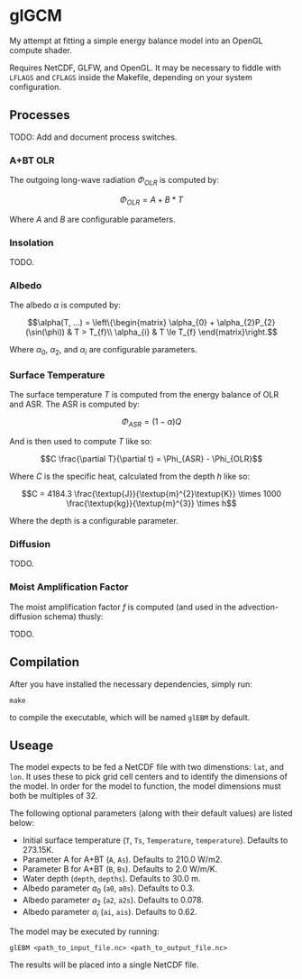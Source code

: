 # glGCM

My attempt at fitting a simple energy balance model into an OpenGL compute shader. 

Requires NetCDF, GLFW, and OpenGL. It may be necessary to fiddle with `LFLAGS` and `CFLAGS` inside the Makefile, depending on your system configuration.

## Processes

TODO: Add and document process switches.

### A+BT OLR

The outgoing long-wave radiation $\Phi_{OLR}$ is computed by:

```math
\Phi_{OLR} = A + B * T
```

Where $A$ and $B$ are configurable parameters.

### Insolation

TODO.

### Albedo

The albedo $\alpha$ is computed by:

```math
\alpha(T, ...) = 
\left\{\begin{matrix}
\alpha_{0} + \alpha_{2}P_{2}(\sin(\phi)) & T > T_{f}\\ 
\alpha_{i} & T \le T_{f} 
\end{matrix}\right.
```

Where $\alpha_{0}$, $\alpha_{2}$, and $\alpha_{i}$ are configurable parameters.

### Surface Temperature

The surface temperature $T$ is computed from the energy balance of OLR and ASR. The ASR is computed by:

```math
\Phi_{ASR} = (1 - \alpha) Q
```

And is then used to compute $T$ like so:

```math
C \frac{\partial T}{\partial t} = \Phi_{ASR} - \Phi_{OLR}
```

Where $C$ is the specific heat, calculated from the depth $h$ like so:

```math
C = 4184.3 \frac{\textup{J}}{\textup{m}^{2}\textup{K}} \times 1000 \frac{\textup{kg}}{\textup{m}^{3}} \times h
```

Where the depth is a configurable parameter.

### Diffusion

TODO.

### Moist Amplification Factor

The moist amplification factor $f$ is computed (and used in the advection-diffusion schema) thusly:

TODO.


## Compilation

After you have installed the necessary dependencies, simply run:

```
make
```

to compile the executable, which will be named `glEBM` by default.

## Useage

The model expects to be fed a NetCDF file with two dimenstions: `lat`, and `lon`. It uses these to pick grid cell centers and to identify the dimensions of the model. In order for the model to function, the model dimensions must both be multiples of 32. 

The following optional parameters (along with their default values) are listed below:

 - Initial surface temperature (`T`, `Ts`, `Temperature`, `temperature`). Defaults to 273.15K.
 - Parameter A for A+BT (`A`, `As`). Defaults to 210.0 W/m2.
 - Parameter B for A+BT (`B`, `Bs`). Defaults to 2.0 W/m/K.
 - Water depth (`depth`, `depths`). Defaults to 30.0 m.
 - Albedo parameter $a_{0}$ (`a0`, `a0s`). Defaults to 0.3.
 - Albedo parameter $a_{2}$ (`a2`, `a2s`). Defaults to 0.078.
 - Albedo parameter $a_{i}$ (`ai`, `ais`). Defaults to 0.62.

The model may be executed by running:

```
glEBM <path_to_input_file.nc> <path_to_output_file.nc>
```

The results will be placed into a single NetCDF file.

